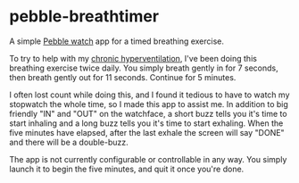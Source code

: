 pebble-breathtimer
==================

A simple [Pebble watch](https://getpebble.com/) app for a timed breathing exercise.

To try to help with my [chronic hyperventilation](http://en.wikipedia.org/wiki/Hyperventilation_syndrome), I've been doing this breathing exercise twice daily. You simply breath gently in for 7 seconds, then breath gently out for 11 seconds. Continue for 5 minutes.

I often lost count while doing this, and I found it tedious to have to watch my stopwatch the whole time, so I made this app to assist me. In addition to big friendly "IN" and "OUT" on the watchface, a short buzz tells you it's time to start inhaling and a long buzz tells you it's time to start exhaling. When the five minutes have elapsed, after the last exhale the screen will say "DONE" and there will be a double-buzz.

The app is not currently configurable or controllable in any way. You simply launch it to begin the five minutes, and quit it once you're done.
